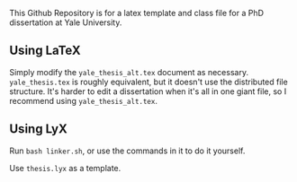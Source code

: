 This Github Repository is for a latex template and class file for a PhD dissertation at Yale University.

## Using LaTeX

Simply modify the `yale_thesis_alt.tex` document as necessary. `yale_thesis.tex` is roughly equivalent, but it doesn't use the distributed file structure. It's harder to edit a dissertation when it's all in one giant file, so I recommend using `yale_thesis_alt.tex`.

## Using LyX

Run `bash linker.sh`, or use the commands in it to do it yourself.

Use `thesis.lyx` as a template.
